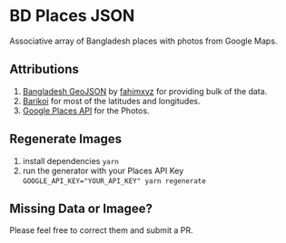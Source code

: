 # BD Places JSON

Associative array of Bangladesh places with photos from Google Maps.

## Attributions

1. [Bangladesh GeoJSON](https://github.com/fahimxyz/bangladesh-geojson) by [fahimxyz](https://github.com/fahimxyz) for providing bulk of the data.
2. [Barikoi](https://barikoi.com/) for most of the latitudes and longitudes.
3. [Google Places API](https://www.npmjs.com/package/@googlemaps/google-maps-services-js) for the Photos.

## Regenerate Images

1. install dependencies `yarn`
2. run the generator with your Places API Key
   `GOOGLE_API_KEY="YOUR_API_KEY" yarn regenerate`

## Missing Data or Imagee?

Please feel free to correct them and submit a PR.
